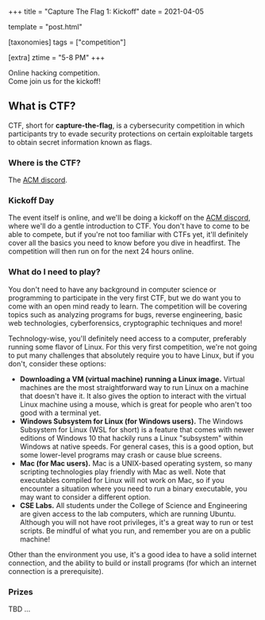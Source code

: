 +++
title = "Capture The Flag 1: Kickoff"
date = 2021-04-05

template = "post.html"

[taxonomies]
tags = ["competition"]

[extra]
ztime = "5-8 PM"
+++

Online hacking competition. \
Come join us for the kickoff!

<!-- more -->

## What is CTF?

CTF, short for **capture-the-flag**, is a cybersecurity competition in which participants try to evade security protections on certain exploitable targets to obtain secret information known as flags.

### Where is the CTF?

The [ACM discord](https://discord.gg/Uzt3adQ).

### Kickoff Day

The event itself is online, and we'll be doing a kickoff on the [ACM discord](https://discord.gg/Uzt3adQ), where we'll do a gentle introduction to CTF. You don't have to come to be able to compete, but if you're not too familiar with CTFs yet, it'll definitely cover all the basics you need to know before you dive in headfirst. The competition will then run on for the next 24 hours online.

### What do I need to play?

You don't need to have any background in computer science or programming to participate in the very first CTF, but we do want you to come with an open mind ready to learn. The competition will be covering topics such as analyzing programs for bugs, reverse engineering, basic web technologies, cyberforensics, cryptographic techniques and more!

Technology-wise, you'll definitely need access to a computer, preferably running some flavor of Linux. For this very first competition, we're not going to put many challenges that absolutely require you to have Linux, but if you don't, consider these options:

- **Downloading a VM (virtual machine) running a Linux image.** Virtual machines are the most straightforward way to run Linux on a machine that doesn't have it. It also gives the option to interact with the virtual Linux machine using a mouse, which is great for people who aren't too good with a terminal yet.
- **Windows Subsystem for Linux (for Windows users).** The Windows Subsystem for Linux (WSL for short) is a feature that comes with newer editions of Windows 10 that hackily runs a Linux "subsystem" within Windows at native speeds. For general cases, this is a good option, but some lower-level programs may crash or cause blue screens.
- **Mac (for Mac users).** Mac is a UNIX-based operating system, so many scripting technologies play friendly with Mac as well. Note that executables compiled for Linux will not work on Mac, so if you encounter a situation where you need to run a binary executable, you may want to consider a different option.
- **CSE Labs.** All students under the College of Science and Engineering are given access to the lab computers, which are running Ubuntu. Although you will not have root privileges, it's a great way to run or test scripts. Be mindful of what you run, and remember you are on a public machine!

Other than the environment you use, it's a good idea to have a solid internet connection, and the ability to build or install programs (for which an internet connection is a prerequisite).

### Prizes
TBD ...
